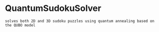 # QuantumSudokuSolver
    solves both 2D and 3D sudoku puzzles using quantum annealing based on the QUBO model
